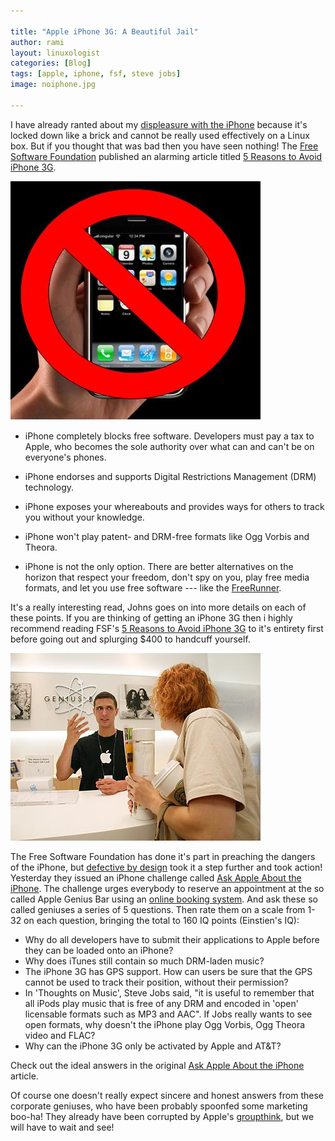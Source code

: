 ```yaml
---

title: "Apple iPhone 3G: A Beautiful Jail"
author: rami
layout: linuxologist
categories: [Blog]
tags: [apple, iphone, fsf, steve jobs]
image: noiphone.jpg

---
```


I have already ranted about my [displeasure with the iPhone](/2008/07/11/sourceforge-on-your-iphone) because it's locked down like a brick and cannot be really used effectively on a Linux box. But if you thought that was bad then you have seen nothing! The [Free Software Foundation](http://www.fsf.org) published an alarming article titled [5 Reasons to Avoid iPhone 3G](http://www.fsf.org/blogs/community/5-reasons-to-avoid-iphone-3g).

 ![Say No to the Apple iPhone 3G](/assets/images/content/blog/noiphone.jpg)
 
  * iPhone completely blocks free software. Developers must pay a tax to Apple, who becomes the sole authority over what can and can't be on everyone's phones.
  * iPhone endorses and supports Digital Restrictions Management (DRM) technology.
  * iPhone exposes your whereabouts and provides ways for others to track you without your knowledge.
  * iPhone won't play patent- and DRM-free formats like Ogg Vorbis and Theora.

  * iPhone is not the only option. There are better alternatives on the horizon that respect your freedom, don't spy on you, play free media formats, and let you use free software --- like the [FreeRunner](http://www.openmoko.com/).

It's a really interesting read, Johns goes on into more details on each of these points. If you are thinking of getting an iPhone 3G then i highly recommend reading FSF's [5 Reasons to Avoid iPhone 3G](http://www.fsf.org/blogs/community/5-reasons-to-avoid-iphone-3g) to it's entirety first before going out and splurging $400 to handcuff yourself.

![Apple Genius Bar? Doubt it!](/assets/images/content/blog/apple_towson_genius_bar.jpg)

The Free Software Foundation has done it's part in preaching the dangers of the iPhone, but [defective by design](http://www.defectivebydesign.org/) took it a step further and took action! Yesterday they issued an iPhone challenge called [Ask Apple About the iPhone](http://www.defectivebydesign.org/apple-challenge). The challenge urges everybody to reserve an appointment at the so called Apple Genius Bar using an [online booking system](http://www.apple.com/retail/geniusbar/). And ask these so called geniuses a series of 5 questions. Then rate them on a scale from 1-32 on each question, bringing the total to 160 IQ points (Einstien's IQ):

* Why do all developers have to submit their applications to Apple before they can be loaded onto an iPhone?
* Why does iTunes still contain so much DRM-laden music?
* The iPhone 3G has GPS support. How can users be sure that the GPS cannot be used to track their position, without their permission?
* In 'Thoughts on Music', Steve Jobs said, "it is useful to remember that all iPods play music that is free of any DRM and encoded in 'open' licensable formats such as MP3 and AAC". If Jobs really wants to see open formats, why doesn't the iPhone play Ogg Vorbis, Ogg Theora video and FLAC?
* Why can the iPhone 3G only be activated by Apple and AT&T?

Check out the ideal answers in the original [Ask Apple About the iPhone](http://www.defectivebydesign.org/apple-challenge) article.

Of course one doesn't really expect sincere and honest answers from these corporate geniuses, who have been probably spoonfed some marketing boo-ha! They already have been corrupted by Apple's [groupthink](http://en.wikipedia.org/wiki/Groupthink), but we will have to wait and see!
